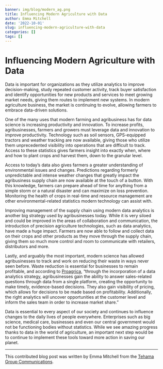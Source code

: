 ```yaml
---
banner: img/blog/modern_ag.png
title: Influencing Modern Agriculture with Data
author: Emma Mitchell
date: '2022-10-01'
slug: influencing-modern-agriculture-with-data
categories: []
tags: []
---
```


# Influencing Modern Agriculture with Data

Data is important for organizations as they utilize analytics to improve decision-making, study repeated customer activity, track buyer satisfaction and identify opportunities for new products and services to meet growing market needs, giving them routes to implement new systems. In modern agriculture business, the market is continuing to evolve, allowing farmers to embrace data-driven solutions.

One of the many uses that modern farming and agribusiness has for data science is increasing productivity and innovation. To increase profits, agribusinesses, farmers and growers must leverage data and innovation to improve productivity. Technology such as soil sensors, GPS-equipped tractors and weather tracking are now available, giving those who utilize them unprecedented visibility into operations that are difficult to track. Access to these statistics gives farmers insight into exactly when, where and how to plant crops and harvest them, down to the granular level.

Access to today’s data also gives farmers a greater understanding of environmental issues and changes. Predictions regarding formerly unpredictable and intense weather changes that greatly impact the agribusiness supply chain are now available at the touch of a button. With this knowledge, farmers can prepare ahead of time for anything from a simple storm or a natural disaster and can maximize on loss prevention. Monitoring the health of crops in real-time and resource management are other environmental-related statistics modern technology can assist with.

Improving management of the supply chain using modern data analytics is another big strategy used by agribusinesses today. While it is very siloed and could be improved in the areas of collaboration and communication, the introduction of precision agriculture technologies, such as data analytics, have made a huge impact. Farmers are now able to follow and collect data on their crops and other products as they move through the supply chain, giving them so much more control and room to communicate with retailers, distributors and more. 

Lastly, and arguably the most important, modern science has allowed agribusinesses to track and work on reducing their waste in ways never seen before. Waste reduction is essential for businesses to remain profitable, and according to [Proagrica](https://proagrica.com/news/how-data-analytics-is-transforming-agriculture/), “through the incorporation of a data analytics strategy, agribusinesses gain the ability to answer sales-related questions through data from a single platform, creating the opportunity to make timely, evidence-based decisions. They also gain visibility of pricing, which allows for decisions to be made based on profitability. Additionally, the right analytics will uncover opportunities at the customer level and inform the sales team in order to increase market share.”

Data is essential to every aspect of our society and continues to influence changes to the daily lives of people everywhere. Enterprises such as big science, medical care, businesses and even our central government would not be functioning bodies without statistics. While we see amazing progress thanks to data in the world of agriculture, an important next step would be to continue to implement these tools toward more action in saving our planet.


----

This contributed blog post was written by Emma Mitchell from the [Tehama Group Communications](http://tehamagrouppr.com/). 

